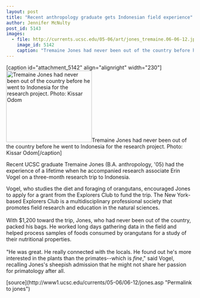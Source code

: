 ```yaml
---
layout: post
title: "Recent anthropology graduate gets Indonesian field experience"
author: Jennifer McNulty 
post_id: 5143
images:
  - file: http://currents.ucsc.edu/05-06/art/jones_tremaine.06-06-12.jpg
    image_id: 5142
    caption: "Tremaine Jones had never been out of the country before he went to Indonesia for the research project. Photo: Kissar Odom"
---
```


[caption id="attachment_5142" align="alignright" width="230"]<a href="http://localhost/mysite/wp-content/uploads/2006/06/jones_tremaine.06-06-12.jpg"><img class="size-full wp-image-5142" src="http://localhost/mysite/wp-content/uploads/2006/06/jones_tremaine.06-06-12.jpg" alt="Tremaine Jones had never been out of the country before he went to Indonesia for the research project. Photo: Kissar Odom" width="230" height="192" /></a>Tremaine Jones had never been out of the country before he went to Indonesia for the research project. Photo: Kissar Odom[/caption]
<a name="content" id="content"></a>
<p>
  Recent UCSC graduate Tremaine Jones (B.A. anthropology, '05) had the experience of a lifetime when he accompanied research associate Erin Vogel on a three-month research trip to Indonesia.
</p>
<p>
  Vogel, who studies the diet and foraging of orangutans, encouraged Jones to apply for a grant from the Explorers Club to fund the trip. The New York-based Explorers Club is a multidisciplinary professional society that promotes field research and education in the natural sciences.<br>
  <br>
  With $1,200 toward the trip, Jones, who had never been out of the country, packed his bags. He worked long days gathering data in the field and helped process samples of foods consumed by orangutans for a study of their nutritional properties.<br>
  <br>
  "He was great. He really connected with the locals. He found out he's more interested in the plants than the primates--which is <i>fine</i>," said Vogel, recalling Jones's sheepish admission that he might not share her passion for primatology after all.<br>
</p>
[source](http://www1.ucsc.edu/currents/05-06/06-12/jones.asp "Permalink to jones")
